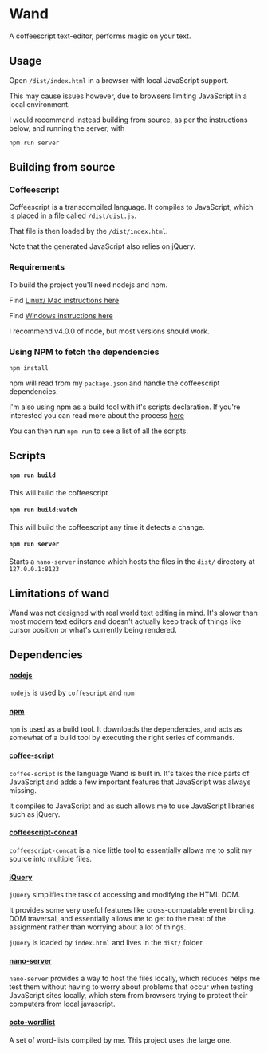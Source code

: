 Wand
====

A coffeescript text-editor, performs magic on your text.



Usage
-----

Open `/dist/index.html` in a browser with local JavaScript support.

This may cause issues however, due to browsers limiting JavaScript
in a local environment.

I would recommend instead building from source,
as per the instructions below, and running the server, with

    npm run server

Building from source
--------------------

### Coffeescript

Coffeescript is a transcompiled language. It compiles to JavaScript, which
is placed in a file called `/dist/dist.js`.

That file is then loaded by the `/dist/index.html`.

Note that the generated JavaScript also relies on jQuery.

### Requirements

To build the project you'll need nodejs and npm.

Find [Linux/ Mac instructions here](https://docs.npmjs.com/getting-started/installing-node)

Find [Windows instructions here](http://blog.teamtreehouse.com/install-node-js-npm-windows)

I recommend v4.0.0 of node, but most versions should work.

### Using NPM to fetch the dependencies

```
npm install
```

npm will read from my `package.json` and handle the coffeescript dependencies.

I'm also using npm as a build tool with it's scripts declaration. If you're
interested you can read more about the process
[here](http://blog.keithcirkel.co.uk/how-to-use-npm-as-a-build-tool/)

You can then run `npm run` to see a list of all the scripts.



Scripts
-------

#### `npm run build`

This will build the coffeescript

#### `npm run build:watch`

This will build the coffeescript any time it detects a change.

#### `npm run server`

Starts a `nano-server` instance which hosts the files in the `dist/` directory
at `127.0.0.1:8123`



Limitations of wand
-------------------

Wand was not designed with real world text editing in mind. It's slower than
most modern text editors and doesn't actually keep track of things like cursor
position or what's currently being rendered.



Dependencies
------------

#### [nodejs](https://nodejs.org/en/)

`nodejs` is used by `coffescript` and `npm`

#### [npm](https://www.npmjs.com/)

`npm` is used as a build tool. It downloads the dependencies, and acts as
somewhat of a build tool by executing the right series of commands.

#### [coffee-script](http://coffeescript.org/)

`coffee-script` is the language Wand is built in. It's takes the nice parts of
JavaScript and adds a few important features that JavaScript was always missing.

It compiles to JavaScript and as such allows me to use JavaScript libraries
such as jQuery.

#### [coffeescript-concat](https://www.npmjs.com/package/coffeescript-concat)

`coffeescript-concat` is a nice little tool to essentially allows me to split
my source into multiple files.

#### [jQuery](https://jquery.com/)

`jQuery` simplifies the task of accessing and modifying the HTML DOM.

It provides some very useful features like cross-compatable event binding,
DOM traversal, and essentially allows me to get to the meat of the assignment
rather than worrying about a lot of things.

`jQuery` is loaded by `index.html` and lives in the `dist/` folder.

#### [nano-server](https://github.com/tsherif/nano-server)

`nano-server` provides a way to host the files locally, which reduces helps me
test them without having to worry about problems that occur when testing
JavaScript sites locally, which stem from browsers trying to protect their
computers from local javascript.

#### [octo-wordlist](https://github.com/devoxel/octo_wordlist)

A set of word-lists compiled by me. This project uses the large one.
